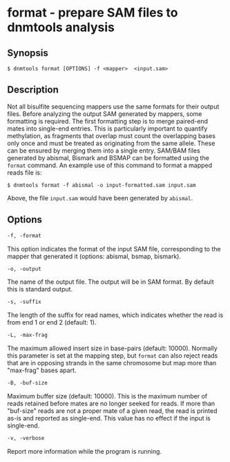 # format - prepare SAM files to dnmtools analysis

## Synopsis

```shell
$ dnmtools format [OPTIONS] -f <mapper>  <input.sam>
```

## Description

Not all bisulfite sequencing mappers use the same formats for their
output files. Before analyzing the output SAM generated by mappers,
some formatting is required. The first formatting step is to merge
paired-end mates into single-end entries. This is particularly
important to quantify methylation, as fragments that overlap must
count the overlapping bases only once and must be treated as
originating from the same allele. These can be ensured by merging them
into a single entry.  SAM/BAM files generated by abismal, Bismark and
BSMAP can be formatted using the `format` command. An example use of
this command to format a mapped reads file is:
```shell
$ dnmtools format -f abismal -o input-formatted.sam input.sam
```
Above, the file `input.sam` would have been generated by `abismal`.

## Options

```txt
-f, -format
```
This option indicates the format of the input SAM file, corresponding
to the mapper that generated it (options: abismal, bsmap, bismark).

```txt
-o, -output
```
The name of the output file. The output will be in SAM format. By
default this is standard output.

```txt
-s, -suffix
```
The length of the suffix for read names, which indicates whether the
read is from end 1 or end 2 (default: 1).

```txt
-L, -max-frag
```
The maximum allowed insert size in base-pairs (default:
10000). Normally this parameter is set at the mapping step, but
`format` can also reject reads that are in opposing strands in the
same chromosome but map more than "max-frag" bases apart.

```txt
-B, -buf-size
```
Maximum buffer size (default: 10000). This is the maximum
number of reads retained before mates are no longer seeked for
reads. If more than "buf-size" reads are not a proper mate of a given
read, the read is printed as-is and reported as single-end. This value
has no effect if the input is single-end.

```txt
-v, -verbose
```
Report more information while the program is running.

